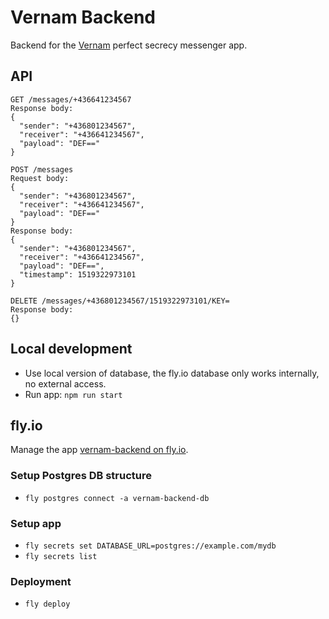 # Vernam Backend

Backend for the [Vernam](https://github.com/dag0310/vernam) perfect secrecy messenger app.

## API
```
GET /messages/+436641234567
Response body:
{
  "sender": "+436801234567",
  "receiver": "+436641234567",
  "payload": "DEF=="
}

POST /messages
Request body:
{
  "sender": "+436801234567",
  "receiver": "+436641234567",
  "payload": "DEF=="
}
Response body:
{
  "sender": "+436801234567",
  "receiver": "+436641234567",
  "payload": "DEF==",
  "timestamp": 1519322973101
}

DELETE /messages/+436801234567/1519322973101/KEY=
Response body:
{}
```

## Local development

- Use local version of database, the fly.io database only works internally, no external access.
- Run app: `npm run start`

## fly.io

Manage the app [vernam-backend on fly.io](https://fly.io/apps/vernam-backend).

### Setup Postgres DB structure
- `fly postgres connect -a vernam-backend-db`

### Setup app
- `fly secrets set DATABASE_URL=postgres://example.com/mydb`
- `fly secrets list`

### Deployment
- `fly deploy`
